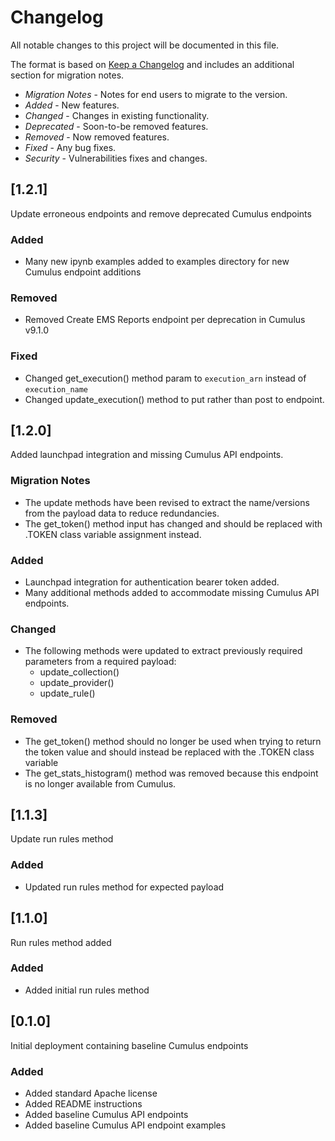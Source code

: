 # Changelog

All notable changes to this project will be documented in this file.

The format is based on [Keep a Changelog](http://keepachangelog.com/en/1.0.0/)
and includes an additional section for migration notes.

- *Migration Notes* - Notes for end users to migrate to the version.
- *Added* - New features.
- *Changed* - Changes in existing functionality.
- *Deprecated* - Soon-to-be removed features.
- *Removed* - Now removed features.
- *Fixed* - Any bug fixes.
- *Security* - Vulnerabilities fixes and changes.

## [1.2.1]

Update erroneous endpoints and remove deprecated Cumulus endpoints

### Added

- Many new ipynb examples added to examples directory for new Cumulus endpoint additions

### Removed

- Removed Create EMS Reports endpoint per deprecation in Cumulus v9.1.0


### Fixed

- Changed get_execution() method param to `execution_arn` instead of `execution_name`
- Changed update_execution() method to put rather than post to endpoint.



## [1.2.0]

Added launchpad integration and missing Cumulus API endpoints.

### Migration Notes

- The update methods have been revised to extract the name/versions from 
the payload data to reduce redundancies.
- The get_token() method input has changed and should be replaced with
.TOKEN class variable assignment instead.

### Added

- Launchpad integration for authentication bearer token added.
- Many additional methods added to accommodate missing Cumulus API endpoints.

### Changed

- The following methods were updated to extract previously required parameters
from a required payload:
  - update_collection()
  - update_provider()
  - update_rule()

### Removed

- The get_token() method should no longer be used when trying to return the token
value and should instead be replaced with the .TOKEN class variable
- The get_stats_histogram() method was removed because this endpoint is no longer
available from Cumulus.

## [1.1.3]

Update run rules method

### Added

- Updated run rules method for expected payload

## [1.1.0]

Run rules method added

### Added

- Added initial run rules method 

## [0.1.0]

Initial deployment containing baseline Cumulus endpoints

### Added

- Added standard Apache license
- Added README instructions
- Added baseline Cumulus API endpoints
- Added baseline Cumulus API endpoint examples

